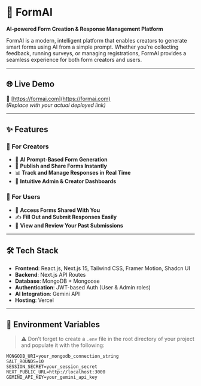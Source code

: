 # 🧠 FormAI

**AI-powered Form Creation & Response Management Platform**

FormAI is a modern, intelligent platform that enables creators to generate smart forms using AI from a simple prompt. Whether you're collecting feedback, running surveys, or managing registrations, FormAI provides a seamless experience for both form creators and users.

---

## 🌐 Live Demo

🔗 [https://formai.com](https://formai.com)  
*(Replace with your actual deployed link)*

---

## ✨ Features

### 🎯 For Creators
- 🤖 **AI Prompt-Based Form Generation**
- 🚀 **Publish and Share Forms Instantly**
- 📊 **Track and Manage Responses in Real Time**
- 🧭 **Intuitive Admin & Creator Dashboards**

### 📝 For Users
- 📂 **Access Forms Shared With You**
- ✍️ **Fill Out and Submit Responses Easily**
- 🔁 **View and Review Your Past Submissions**

---

## 🛠 Tech Stack

- **Frontend**: React.js, Next.js 15, Tailwind CSS, Framer Motion, Shadcn UI
- **Backend**: Next.js API Routes
- **Database**: MongoDB + Mongoose
- **Authentication**: JWT-based Auth (User & Admin roles)
- **AI Integration**: Gemini API
- **Hosting**: Vercel 

---

## 📁 Environment Variables

> ⚠️ Don’t forget to create a `.env` file in the root directory of your project and populate it with the following:

```env
MONGODB_URI=your_mongodb_connection_string
SALT_ROUNDS=10
SESSION_SECRET=your_session_secret
NEXT_PUBLIC_URL=http://localhost:3000
GEMINI_API_KEY=your_gemini_api_key
